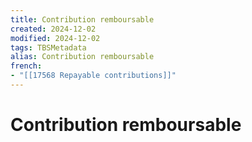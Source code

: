 ```yaml
---
title: Contribution remboursable
created: 2024-12-02
modified: 2024-12-02
tags: TBSMetadata
alias: Contribution remboursable
french:
- "[[17568 Repayable contributions]]"
---
```

# Contribution remboursable
